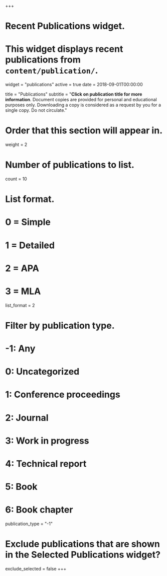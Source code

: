 +++
# Recent Publications widget.
# This widget displays recent publications from `content/publication/`.
widget = "publications"
active = true
date = 2018-09-01T00:00:00

title = "Publications"
subtitle = "**Click on publication title for more information**. Document copies are provided for personal and educational purposes only. Downloading a copy is considered as a request by you for a single copy. Do not circulate."

# Order that this section will appear in.
weight = 2

# Number of publications to list.
count = 10

# List format.
#   0 = Simple
#   1 = Detailed
#   2 = APA
#   3 = MLA
list_format = 2

# Filter by publication type.
# -1: Any
#  0: Uncategorized
#  1: Conference proceedings
#  2: Journal
#  3: Work in progress
#  4: Technical report
#  5: Book
#  6: Book chapter
publication_type = "-1"

# Exclude publications that are shown in the Selected Publications widget?
exclude_selected = false
+++

